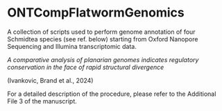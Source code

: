 # ONTCompFlatwormGenomics
A collection of scripts used to perform genome annotation of four Schmidtea species (see ref. below) starting from Oxford Nanopore Sequencing and Illumina transcriptomic data.

*A comparative analysis of planarian genomes indicates regulatory conservation in the face of rapid structural divergence*

(Ivankovic, Brand et al., 2024)

For a detailed description of the procedure, please refer to the Additional File 3 of the manuscript.
